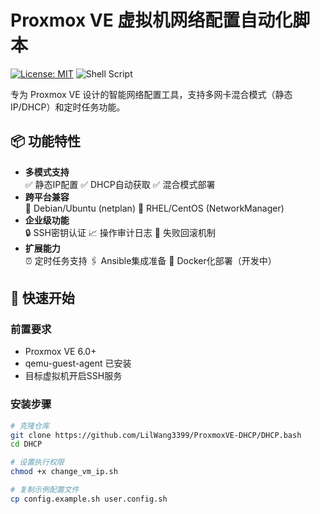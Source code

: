 # Proxmox VE 虚拟机网络配置自动化脚本

[![License: MIT](https://img.shields.io/badge/License-MIT-yellow.svg)](https://opensource.org/licenses/MIT)
![Shell Script](https://img.shields.io/badge/Shell_Script-89E051?style=flat&logo=gnu-bash&logoColor=white)

专为 Proxmox VE 设计的智能网络配置工具，支持多网卡混合模式（静态IP/DHCP）和定时任务功能。

## 📦 功能特性

- **多模式支持**  
  ✅ 静态IP配置 ✅ DHCP自动获取 ✅ 混合模式部署
- **跨平台兼容**  
  📌 Debian/Ubuntu (netplan) 📌 RHEL/CentOS (NetworkManager)
- **企业级功能**  
  🔒 SSH密钥认证 📈 操作审计日志 🔄 失败回滚机制
- **扩展能力**  
  ⏰ 定时任务支持 🖇️ Ansible集成准备 🐳 Docker化部署（开发中）

## 🚀 快速开始

### 前置要求
- Proxmox VE 6.0+
- qemu-guest-agent 已安装
- 目标虚拟机开启SSH服务

### 安装步骤
```bash
# 克隆仓库
git clone https://github.com/LilWang3399/ProxmoxVE-DHCP/DHCP.bash
cd DHCP

# 设置执行权限
chmod +x change_vm_ip.sh

# 复制示例配置文件
cp config.example.sh user.config.sh
